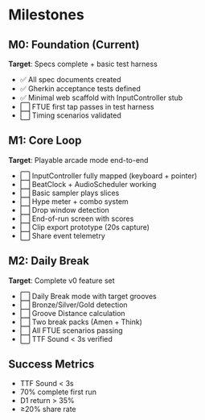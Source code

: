 # Milestones

## M0: Foundation (Current)
**Target**: Specs complete + basic test harness
- ✅ All spec documents created
- ✅ Gherkin acceptance tests defined
- ✅ Minimal web scaffold with InputController stub
- ⬜ FTUE first tap passes in test harness
- ⬜ Timing scenarios validated

## M1: Core Loop 
**Target**: Playable arcade mode end-to-end
- ⬜ InputController fully mapped (keyboard + pointer)
- ⬜ BeatClock + AudioScheduler working
- ⬜ Basic sampler plays slices
- ⬜ Hype meter + combo system
- ⬜ Drop window detection
- ⬜ End-of-run screen with scores
- ⬜ Clip export prototype (20s capture)
- ⬜ Share event telemetry

## M2: Daily Break
**Target**: Complete v0 feature set
- ⬜ Daily Break mode with target grooves
- ⬜ Bronze/Silver/Gold detection
- ⬜ Groove Distance calculation
- ⬜ Two break packs (Amen + Think)
- ⬜ All FTUE scenarios passing
- ⬜ TTF Sound < 3s verified

## Success Metrics
- TTF Sound < 3s
- 70% complete first run
- D1 return > 35%
- ≥20% share rate